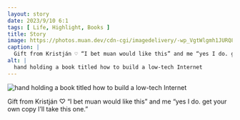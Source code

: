 ```yaml
---
layout: story
date: 2023/9/10 6:1
tags: [ Life, Highlight, Books ]
title: Story
image: https://photos.muan.dev/cdn-cgi/imagedelivery/-wp_VgtWlgmh1JURQ8t1mg/4406b250-6827-4f7a-83c9-bd8af1eba400/public
caption: |
  Gift from Kristján ♡ “I bet muan would like this” and me “yes I do. get your own copy I’ll take this one.”
alt: |
  hand holding a book titled how to build a low-tech Internet
---
```


![hand holding a book titled how to build a low-tech Internet](https://photos.muan.dev/cdn-cgi/imagedelivery/-wp_VgtWlgmh1JURQ8t1mg/4406b250-6827-4f7a-83c9-bd8af1eba400/public)

Gift from Kristján ♡ “I bet muan would like this” and me “yes I do. get your own copy I’ll take this one.”
